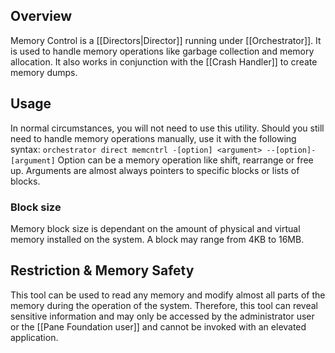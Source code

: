 ## Overview
Memory Control is a [[Directors|Director]] running under [[Orchestrator]]. It is used to handle memory operations like garbage collection and memory allocation. 
It also works in conjunction with the [[Crash Handler]] to create memory dumps.

## Usage
In normal circumstances, you will not need to use this utility. Should you still need to handle memory operations manually, use it with the following syntax:
`orchestrator direct memcntrl -[option] <argument> --[option]-[argument]`
Option can be a memory operation like shift, rearrange or free up. Arguments are almost always pointers to specific blocks or lists of blocks. 

### Block size
Memory block size is dependant on the amount of physical and virtual memory installed on the system. A block may range from 4KB to 16MB.

## Restriction & Memory Safety
This tool can be used to read any memory and modify almost all parts of the memory during the operation of the system. Therefore, this tool can reveal sensitive information and may only be accessed by the administrator user or the [[Pane Foundation user]] and cannot be invoked with an elevated application.